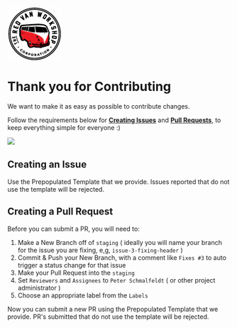 ![Logo](../docs/img/logo.png "Logo")

Thank you for Contributing
===

We want to make it as easy as possible to contribute changes.

Follow the requirements below for __[Creating Issues](https://github.com/manifestinteractive/website/issues/new)__ and __[Pull Requests](https://github.com/manifestinteractive/website/pull/new)__, to keep everything simple for everyone :)

<img src="https://octodex.github.com/images/dinotocat.png" width="400" />

Creating an Issue
---

Use the Prepopulated Template that we provide.  Issues reported that do not use the template will be rejected.


Creating a Pull Request
---

Before you can submit a PR, you will need to:

1. Make a New Branch off of `staging` ( ideally you will name your branch for the issue you are fixing, e,g, `issue-3-fixing-header` )
2. Commit & Push your New Branch, with a comment like `Fixes #3` to auto trigger a status change for that issue
3. Make your Pull Request into the `staging`
4. Set `Reviewers` and `Assignees` to `Peter Schmalfeldt` ( or other project administrator )
5. Choose an appropriate label from the `Labels`

Now you can submit a new PR using the Prepopulated Template that we provide.  PR's submitted that do not use the template will be rejected.
